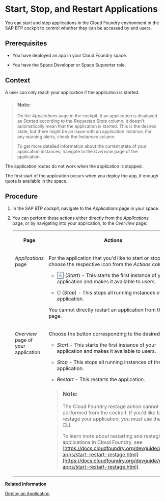 <!-- loioc0d7b6b288084495958a50627ad02c5f -->

<link rel="stylesheet" type="text/css" href="../css/sap-icons.css"/>

# Start, Stop, and Restart Applications

You can start and stop applications in the Cloud Foundry environment in the SAP BTP cockpit to control whether they can be accessed by end users.



<a name="loioc0d7b6b288084495958a50627ad02c5f__prereq_ywq_dwc_p3b"/>

## Prerequisites

-   You have deployed an app in your Cloud Foundry space.

-   You have the Space Developer or Space Supporter role.




## Context

A user can only reach your application if the application is started.

> ### Note:  
> On the *Applications* page in the cockpit, if an application is displayed as *Started* according to the *Requested State* column, it doesn't automatically mean that the application is started. This is the desired state, but there might be an issue with an application instance. For any warning alerts, check the *Instances* column.
> 
> To get more detailed information about the current state of your application instances, navigate to the *Overview* page of the application.

The application routes do not work when the application is stopped.

The first start of the application occurs when you deploy the app, if enough quota is available in the space.



## Procedure

1.  In the SAP BTP cockpit, navigate to the *Applications* page in your space.

2.  You can perform these actions either directly from the *Applications* page, or by navigating into your application, to the *Overview* page:


    <table>
    <tr>
    <th valign="top">

    Page
    
    </th>
    <th valign="top">

    Actions
    
    </th>
    </tr>
    <tr>
    <td valign="top">
    
    *Applications* page
    
    </td>
    <td valign="top">
    
    For the application that you'd like to start or stop, choose the respective icon from the *Actions* column:

    -   <span style="color:#346187;"><span class="SAP-icons-V5"></span></span> \(*Start*\) - This starts the first instance of your application and makes it available to users.

    -   <span style="color:#346187;"><span class="SAP-icons-V5"></span></span> \(*Stop*\) - This stops all running instances of the application.


    You cannot directly restart an application from this page.
    
    </td>
    </tr>
    <tr>
    <td valign="top">
    
    *Overview* page of your application
    
    </td>
    <td valign="top">
    
    Choose the button corresponding to the desired action:

    -   *Start* - This starts the first instance of your application and makes it available to users.

    -   *Stop* - This stops all running instances of the application.

    -   *Restart* - This restarts the application.


    > ### Note:  
    > The Cloud Foundry restage action cannot be performed from the cockpit. If you'd like to restage your application, you must use the CF CLI.
    > 
    > To learn more about restarting and restaging applications in Cloud Foundry, see [https://docs.cloudfoundry.org/devguide/deploy-apps/start-restart-restage.html](https://docs.cloudfoundry.org/devguide/deploy-apps/start-restart-restage.html).


    
    </td>
    </tr>
    </table>
    

**Related Information**  


[Deploy an Application](deploy-an-application-09fdb9b.md "You can use the SAP BTP cockpit to deploy a new application in the Cloud Foundry environment.")

